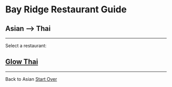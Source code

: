 # Bay Ridge Restaurant Guide
## Asian --> Thai
---
Select a restaurant:
## [Glow Thai](http://www.glowthairestaurant.com/)
---
Back to Asian
[Start Over](../home.md)